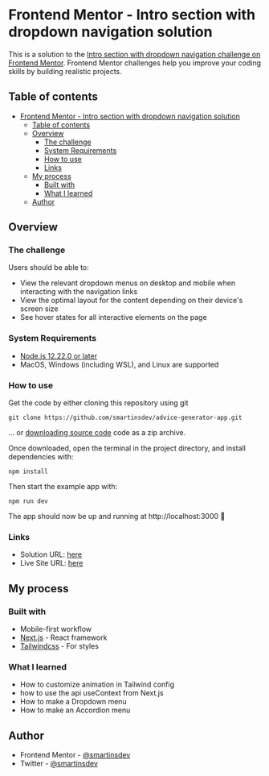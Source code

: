# Frontend Mentor - Intro section with dropdown navigation solution

This is a solution to the [Intro section with dropdown navigation challenge on Frontend Mentor](https://www.frontendmentor.io/challenges/intro-section-with-dropdown-navigation-ryaPetHE5). Frontend Mentor challenges help you improve your coding skills by building realistic projects.

## Table of contents

- [Frontend Mentor - Intro section with dropdown navigation solution](#frontend-mentor---intro-section-with-dropdown-navigation-solution)
  - [Table of contents](#table-of-contents)
  - [Overview](#overview)
    - [The challenge](#the-challenge)
    - [System Requirements](#system-requirements)
    - [How to use](#how-to-use)
    - [Links](#links)
  - [My process](#my-process)
    - [Built with](#built-with)
    - [What I learned](#what-i-learned)
  - [Author](#author)

## Overview

### The challenge

Users should be able to:

- View the relevant dropdown menus on desktop and mobile when interacting with the navigation links
- View the optimal layout for the content depending on their device's screen size
- See hover states for all interactive elements on the page

### System Requirements

- [Node.js 12.22.0 or later](https://nodejs.org)
- MacOS, Windows (including WSL), and Linux are supported

### How to use

Get the code by either cloning this repository using git

```
git clone https://github.com/smartinsdev/advice-generator-app.git
```

... or [downloading source code](https://github.com/smartinsdev/advice-generator-app/archive/refs/heads/main.zip) code as a zip archive.

Once downloaded, open the terminal in the project directory, and install dependencies with:

```
npm install
```

Then start the example app with:

```
npm run dev
```

The app should now be up and running at http://localhost:3000 🚀

### Links

- Solution URL: [here]()
- Live Site URL: [here]()

## My process

### Built with

- Mobile-first workflow
- [Next.js](https://nextjs.org/) - React framework
- [Tailwindcss](https://tailwindcss.com/) - For styles

### What I learned

- How to customize animation in Tailwind config
- how to use the api useContext from Next.js
- How to make a Dropdown menu
- How to make an Accordion menu

## Author

- Frontend Mentor - [@smartinsdev](https://www.frontendmentor.io/profile/smartinsdev)
- Twitter - [@smartinsdev](https://www.twitter.com/smartinsdev)
